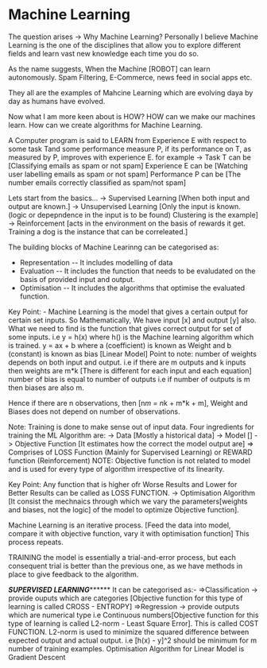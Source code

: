 # Machine Learning

The question arises -> Why Machine Learning?
Personally I believe Machine Learning is the one of the disciplines that allow you to explore different fields and learn vast new knowledge each time you do so.

As the name suggests, When the Machine [ROBOT] can learn autonomously.
Spam Filtering, E-Commerce, news feed in social apps etc.

They all are the examples of Mahcine Learning which are evolving daya by day as humans have evolved.

Now what I am more keen about is HOW?
HOW can we make our machines learn. How can we create algorithms for Machine Learning.

A Computer program is said to LEARN from Experience E with respect to some task Tand some performance measure P, if its performance on T, as measured by P, improves with experience E.
for example -> Task T can be [Classifying emails as spam or not spam]
			   Experience E can be [Watching user labelling emails as spam or not spam]
			   Performance P can be [The number emails correctly classified as spam/not spam]

Lets start from the basics...
-> Supervised Learning [When both input and output are known.]
-> Unsupervised Learning [Only the input is known. (logic or depepndence in the input is to be found) Clustering is the example]
-> Reinforcement [acts in the environment on the basis of rewards it get. Training a dog is the instance that can be correleated.]

The building blocks of Machine Learinng can be categorised as:
- Representation -- It includes modelling of data 
- Evaluation -- It includes the function that needs to be evaludated on the basis of provided input and output.
- Optimisation -- It includes the algorithms that optimise the evaluated function.

Key Point: - Machine Learning is the model that gives a certain output for certain set inputs.
So Mathematically, We have input [x] and output [y] also. What we need to find is the function that gives correct output for set of some inputs.
i.e 			y = h(x)  where h() is the Machine learning algorithm which is trained.
				y = ax + b where a (coefficient) is known as Weight and b (constant) is known as bias [Linear Model]
Point to note:  number of weights depends on both input and output. i.e if there are m outputs and k inputs then weights are m*k [There is different for each input and each equation]
				number of bias is equal to number of outputs i.e if number of outputs is m then biases are also m.

Hence if there are n observations, then [n*m = n*k + m*k + m], Weight and Biases does not depend on number of observations.

Note: Training is done to make sense out of input data.
Four ingredients for training the ML Algorithm are:
-> Data [Mostly a historical data]
-> Model []
-> Objective Function [It estimates how the correct the model output are] => Comprises of LOSS Function (Mainly for Supervised Learning) or REWARD function (Reinforcement)
NOTE: Objective function is not related to model and is used for every type of algorithm irrespective of its linearity.

Key Point: Any function that is higher ofr Worse Results and Lower for Better Results can be called as LOSS FUNCTION.
-> Optimisation Algorithm [It consist the mechnaics through which we vary the parameters[weights and biases, not the logic] of the model to optimize Objective function].

Machine Learning is an iterative process.
[Feed the data into model, compare it with objective function, vary it with optimisation function] This process repeats.

TRAINING the model is essentially a trial-and-error process, but each consequent trial is better than the previous one, as we have methods in place to give feedback to the algorithm.

*******************SUPERVISED LEARNING*************************
It can be categorised as:-
=>Classification -> provide ouputs which are categories [Objective function for this type of learning is called CROSS - ENTROPY]
=>Regression -> provide outputs which are numerical type i.e Continuous numbers[Objective function for this type of learning is called L2-norm - Least Square Error]. This is called  COST FUNCTION. 
				L2-norm is used to minimize the squared difference between expected output and actual output. i.e [h(x) - y]^2 should be minimum for m number of training examples.
Optimisation Algorithm for Linear Model is Gradient Descent

